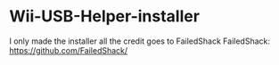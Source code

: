 # Wii-USB-Helper-installer

I only made the installer all the credit goes to FailedShack
FailedShack: https://github.com/FailedShack/
